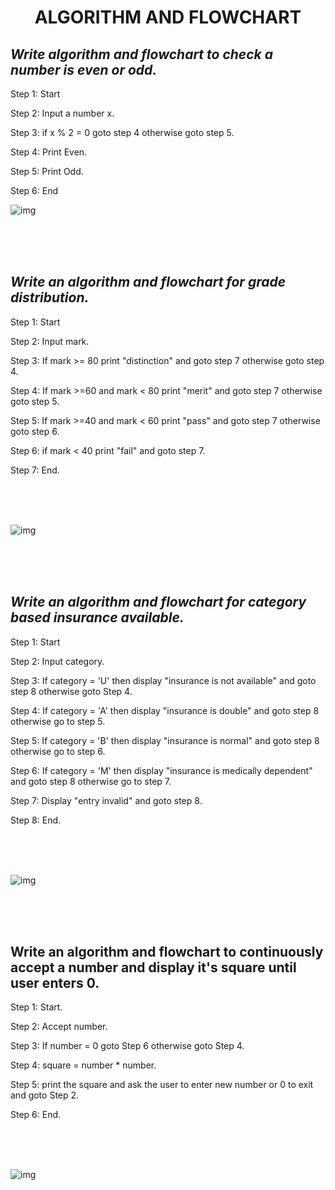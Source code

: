 <h1 align="center"><B>ALGORITHM AND FLOWCHART </B></h1>

## <i>Write algorithm and flowchart to check a number is even or odd.</i>
Step 1: Start

Step 2: Input a number x.

Step 3: if x % 2 = 0 goto step 4 otherwise goto step 5.

Step 4: Print Even.

Step 5: Print Odd.

Step 6: End

![img](flowcharts/even-odd.drawio.png)



<br><br><br>

## <i>Write an algorithm and flowchart for grade distribution.</i>
Step 1: Start

Step 2: Input mark.

Step 3: If mark >= 80 print "distinction" and goto step 7 otherwise goto step 4.

Step 4: If mark >=60 and mark < 80 print "merit" and goto step 7 otherwise goto step 5.

Step 5: If mark >=40 and mark < 60 print "pass"  and goto step 7 otherwise goto step 6.

Step 6: if mark < 40 print "fail" and goto step 7.

Step 7: End.

<BR><BR><BR>

![img](flowcharts/grade-distribution.drawio.png)




<br><br><br>

## <i>Write an algorithm and flowchart for category based insurance available.</i>
Step 1: Start

Step 2: Input category.

Step 3: If category = 'U' then display "insurance is not available" and goto step 8 otherwise goto Step 4.

Step 4: If category = 'A' then display "insurance is double" and goto step 8 otherwise go to step 5.

Step 5: If category = 'B' then display "insurance is normal" and goto step 8 otherwise go to step 6.

Step 6: If category = 'M' then display "insurance is medically dependent" and goto step 8 otherwise go to step 7.

Step 7: Display "entry invalid" and goto step 8.

Step 8: End.

<br><br><br>

![img](flowcharts/category.drawio.png)



<br><br><BR>

## Write an algorithm and flowchart to continuously accept a number and display it's square until user enters 0.
Step 1: Start.

Step 2: Accept number.

Step 3: If number = 0 goto Step 6 otherwise goto Step 4.

Step 4: square = number * number.

Step 5: print the square and ask the user to enter new number or 0 to exit and goto Step 2.

Step 6: End.

<br><br><br>

![img](flowcharts/square.drawio.png)